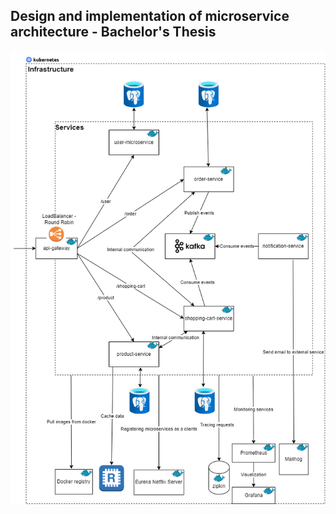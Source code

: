 ## Design and implementation of microservice architecture - Bachelor's Thesis

![alt text](https://github.com/mariopetkovskii/ecommerce-microservices/blob/dev/.github/images/diagram.png?raw=true)
